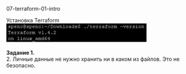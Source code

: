 <a name="virt02"></a> 07-terraform-01-intro <br>
<div> Установка Terraform </div>
<div> <img src="https://github.com/RoadMania/netology_git/blob/main/screens/terraform1.JPG"> </div> <br>
<b>Задание 1. </b><br>
<div> 2. Личные данные не нужно хранить ни в каком из файлов. Это не безопасно. </div>
